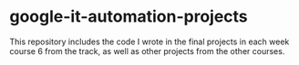 # google-it-automation-projects
This repository includes the code I wrote in the final projects in each week course 6 from the track, as well as other projects from the other courses.
